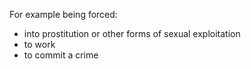 For example being forced:
  - into prostitution or other forms of sexual exploitation
  - to work
  - to commit a crime
<br/><br/>
